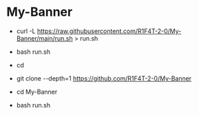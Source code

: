 # My-Banner

   -   curl -L https://raw.githubusercontent.com/R1F4T-2-0/My-Banner/main/run.sh > run.sh
   -   bash run.sh
   -   cd

   -   git clone --depth=1 https://github.com/R1F4T-2-0/My-Banner

   -   cd My-Banner

   -   bash run.sh
